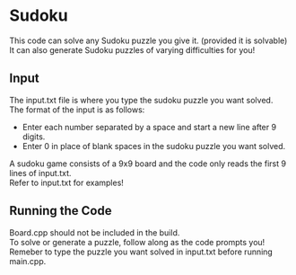 # Sudoku #
This code can solve any Sudoku puzzle you give it. (provided it is solvable)  
It can also generate Sudoku puzzles of varying difficulties for you!

## Input ##
The input.txt file is where you type the sudoku puzzle you want solved.  
The format of the input is as follows:  
  * Enter each number separated by a space and start a new line after 9 digits.  
  * Enter 0 in place of blank spaces in the sudoku puzzle you want solved.  
  
A sudoku game consists of a 9x9 board and the code only reads the first 9 lines of input.txt.  
Refer to input.txt for examples!

## Running the Code ##
Board.cpp should not be included in the build.  
To solve or generate a puzzle, follow along as the code prompts you!  
Remeber to type the puzzle you want solved in input.txt before running main.cpp. 
